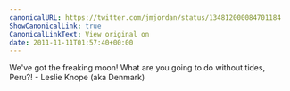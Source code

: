 ```yaml
---
canonicalURL: https://twitter.com/jmjordan/status/134812000084701184
ShowCanonicalLink: true
CanonicalLinkText: View original on
date: 2011-11-11T01:57:40+00:00
---
```

We've got the freaking moon! What are you going to do without tides, Peru?! - Leslie Knope (aka Denmark)